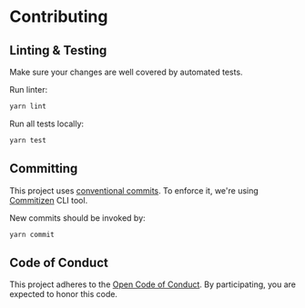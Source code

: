 # Contributing

## Linting & Testing

Make sure your changes are well covered by automated tests.

Run linter:

```sh
yarn lint
```

Run all tests locally:

```sh
yarn test
```

## Committing

This project uses [conventional commits](https://www.conventionalcommits.org). To enforce it, we're using [Commitizen](https://github.com/commitizen/cz-cli) CLI tool.

New commits should be invoked by:

```sh
yarn commit
```

## Code of Conduct

This project adheres to the [Open Code of Conduct][code-of-conduct]. By participating, you are expected to honor this code.

[code-of-conduct]: https://github.com/spotify/code-of-conduct/blob/master/code-of-conduct.md